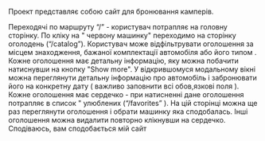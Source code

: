 Проект представляє собою сайт для бронювання камперів.

Переходячі по маршруту “/” - користувач потрапляє на головну сторінку. По кліку
на " червону машинку" переходимо на сторінку оголодень (“/catalog”). Користувач
може відфільтрувати оголошення за місцем знаходження, бажаної комплектації
автомобіля або його типом . Кожне оголошення має детальну інформацію, яку можна
побачити натиснувши на кнопку "Show more". У відкрившомуся модальному вікні
можна переглянути детальну інформацію про автомобіль і забронювати його на
конкретну дату ( важливо заповнити всі обов,язкові поля ). Кожне оголошення має
сердечко - при натисненні дане оголошення потрапляє в список " улюблених
(“/favorites” ). На цій сторінці можна ще раз переглянути оголошення і обрати
машинку яка сподобалась. Інші оголошення можна видалити повторно клікнувши на
сердечко. Сподіваюсь, вам сподобається мій сайт
